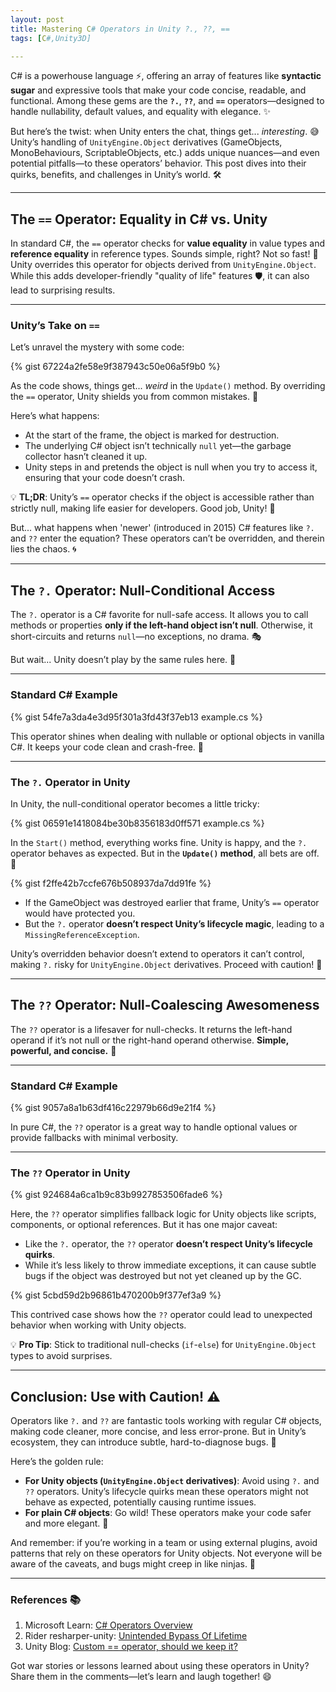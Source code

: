 ```yaml
---
layout: post
title: Mastering C# Operators in Unity ?., ??, ==
tags: [C#,Unity3D]

---
```


C# is a powerhouse language ⚡, offering an array of features like **syntactic sugar** and expressive tools that make your code concise, readable, and functional. Among these gems are the **`?.`**, **`??`**, and **`==`** operators—designed to handle nullability, default values, and equality with elegance. ✨  

But here’s the twist: when Unity enters the chat, things get... *interesting*. 😅 Unity’s handling of `UnityEngine.Object` derivatives (GameObjects, MonoBehaviours, ScriptableObjects, etc.) adds unique nuances—and even potential pitfalls—to these operators’ behavior. This post dives into their quirks, benefits, and challenges in Unity’s world. 🛠️  

---

## **The `==` Operator: Equality in C# vs. Unity**  

In standard C#, the `==` operator checks for **value equality** in value types and **reference equality** in reference types. Sounds simple, right? Not so fast! 🛑 Unity overrides this operator for objects derived from `UnityEngine.Object`. While this adds developer-friendly "quality of life" features 🛡️, it can also lead to surprising results.  

---

### **Unity’s Take on `==`**  

Let’s unravel the mystery with some code:  

{% gist 67224a2fe58e9f387943c50e06a5f9b0 %}  

As the code shows, things get... *weird* in the `Update()` method. By overriding the `==` operator, Unity shields you from common mistakes. 🙌  

Here’s what happens:  
- At the start of the frame, the object is marked for destruction.  
- The underlying C# object isn’t technically `null` yet—the garbage collector hasn’t cleaned it up.  
- Unity steps in and pretends the object is null when you try to access it, ensuring that your code doesn’t crash.  

💡 **TL;DR**: Unity’s `==` operator checks if the object is accessible rather than strictly null, making life easier for developers. Good job, Unity! 👏  

But... what happens when 'newer' (introduced in 2015) C# features like `?.` and `??` enter the equation? These operators can’t be overridden, and therein lies the chaos. 🌀  

---

## **The `?.` Operator: Null-Conditional Access**  

The `?.` operator is a C# favorite for null-safe access. It allows you to call methods or properties **only if the left-hand object isn’t null**. Otherwise, it short-circuits and returns `null`—no exceptions, no drama. 🎭  

But wait... Unity doesn’t play by the same rules here. 😬  

---

### **Standard C# Example**  

{% gist 54fe7a3da4e3d95f301a3fd43f37eb13 example.cs %}  

This operator shines when dealing with nullable or optional objects in vanilla C#. It keeps your code clean and crash-free. 🚿  

---

### **The `?.` Operator in Unity**  

In Unity, the null-conditional operator becomes a little tricky:  

{% gist 06591e1418084be30b8356183d0ff571 example.cs %}  

In the `Start()` method, everything works fine. Unity is happy, and the `?.` operator behaves as expected. But in the **`Update()` method**, all bets are off. 🎲  

{% gist f2ffe42b7ccfe676b508937da7dd91fe %}  


- If the GameObject was destroyed earlier that frame, Unity’s `==` operator would have protected you.  
- But the `?.` operator **doesn’t respect Unity’s lifecycle magic**, leading to a `MissingReferenceException`.  

Unity’s overridden behavior doesn’t extend to operators it can’t control, making `?.` risky for `UnityEngine.Object` derivatives. Proceed with caution! 🚧  

---

## **The `??` Operator: Null-Coalescing Awesomeness**  

The `??` operator is a lifesaver for null-checks. It returns the left-hand operand if it’s not null or the right-hand operand otherwise. **Simple, powerful, and concise.** 💪  

---

### **Standard C# Example**  

{% gist 9057a8a1b63df416c22979b66d9e21f4 %}  

In pure C#, the `??` operator is a great way to handle optional values or provide fallbacks with minimal verbosity.  

---

### **The `??` Operator in Unity**  

{% gist 924684a6ca1b9c83b9927853506fade6 %}  

Here, the `??` operator simplifies fallback logic for Unity objects like scripts, components, or optional references. But it has one major caveat:  

- Like the `?.` operator, the `??` operator **doesn’t respect Unity’s lifecycle quirks**.  
- While it’s less likely to throw immediate exceptions, it can cause subtle bugs if the object was destroyed but not yet cleaned up by the GC.  

{% gist 5cbd59d2b96861b470200b9f377ef3a9 %}  

This contrived case shows how the `??` operator could lead to unexpected behavior when working with Unity objects.  

💡 **Pro Tip**: Stick to traditional null-checks (`if`-`else`) for `UnityEngine.Object` types to avoid surprises.  

---

## **Conclusion: Use with Caution! ⚠️**  

Operators like `?.` and `??` are fantastic tools working with regular C# objects, making code cleaner, more concise, and less error-prone. But in Unity’s ecosystem, they can introduce subtle, hard-to-diagnose bugs. 🐛  

Here’s the golden rule:  
- **For Unity objects (`UnityEngine.Object` derivatives)**: Avoid using `?.` and `??` operators. Unity’s lifecycle quirks mean these operators might not behave as expected, potentially causing runtime issues.  
- **For plain C# objects**: Go wild! These operators make your code safer and more elegant. 🎉  

And remember: if you’re working in a team or using external plugins, avoid patterns that rely on these operators for Unity objects. Not everyone will be aware of the caveats, and bugs might creep in like ninjas. 🤺  


---

### **References 📚**  

1. Microsoft Learn: [C# Operators Overview](https://learn.microsoft.com/en-us/dotnet/csharp/language-reference/operators/)  
2. Rider resharper-unity: [Unintended Bypass Of Lifetime](https://github.com/JetBrains/resharper-unity/wiki/Possible-unintended-bypass-of-lifetime-check-of-underlying-Unity-engine-object)  
3. Unity Blog: [Custom == operator, should we keep it?](https://unity.com/blog/engine-platform/custom-operator-should-we-keep-it)  

Got war stories or lessons learned about using these operators in Unity? Share them in the comments—let’s learn and laugh together! 😄  
